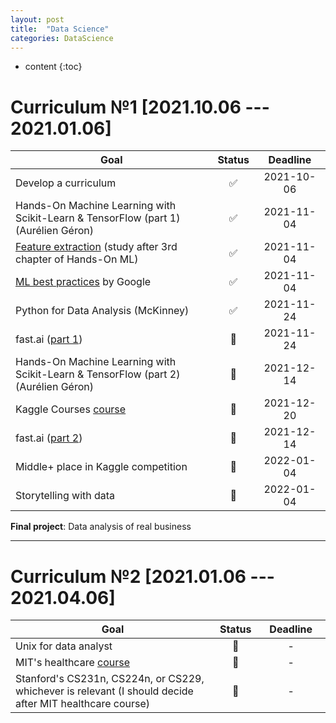 ```yaml
---
layout: post
title:  "Data Science"
categories: DataScience
---
```


* content 
{:toc}


# Curriculum №1 [**2021.10.06 --- 2021.01.06**]

Goal | Status | &nbsp;&nbsp;&nbsp;Deadline&nbsp;&nbsp;&nbsp;
---|:---:|:---:|
Develop a curriculum | ✅ | 2021-10-06
Hands-On Machine Learning with Scikit-Learn & TensorFlow (part 1) (Aurélien Géron) | ✅ | 2021-11-04
[Feature extraction](https://scikit-learn.org/stable/modules/feature_extraction.html) (study after 3rd chapter of Hands-On ML) | ✅ | 2021-11-04
[ML best practices](https://developers.google.com/machine-learning/guides/rules-of-ml) by Google | ✅ | 2021-11-04
Python for Data Analysis (McKinney) | ✅ | 2021-11-24
fast.ai ([part 1](https://course.fast.ai/)) | 🧐 | 2021-11-24
Hands-On Machine Learning with Scikit-Learn & TensorFlow (part 2) (Aurélien Géron) | 📌 | 2021-12-14
Kaggle Courses [course](https://www.youtube.com/watch?v=vof7x8r_ZUA&list=PLUl4u3cNGP60B0PQXVQyGNdCyCTDU1Q5j) | 📌 | 2021-12-20
fast.ai ([part 2](https://course19.fast.ai/part2)) | 📌 | 2021-12-14
Middle+ place in Kaggle competition | 📌 | 2022-01-04
Storytelling with data | 🧐 | 2022-01-04

**Final project**: Data analysis of real business

___


# Curriculum №2 [**2021.01.06 --- 2021.04.06**]

Goal | Status | &nbsp;&nbsp;&nbsp;Deadline&nbsp;&nbsp;&nbsp;
---|:---:|:---:|
Unix for data analyst | 📌 | -
MIT's healthcare [course](https://www.youtube.com/watch?v=vof7x8r_ZUA&list=PLUl4u3cNGP60B0PQXVQyGNdCyCTDU1Q5j) | 📌 | -
Stanford's CS231n, CS224n, or CS229, whichever is relevant (I should decide after MIT healthcare course) | 📌 | -
